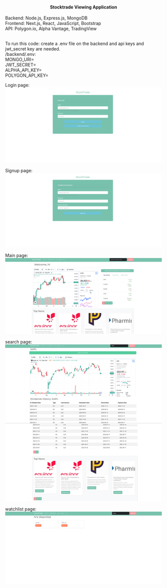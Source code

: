  <h4 align="center"><b>Stocktrade Viewing Application</b></h4>

 Backend: Node.js, Express.js, MongoDB <br>
 Frontend: Next.js, React, JavaScript, Bootstrap <br>
 API: Polygon.io, Alpha Vantage, TradingView <br><br>
 
 To run this code: create a .env file on the backend and api keys and jwt_secret key are needed. <br>
 /backend/.env: <br>
 MONGO_URI= <br>
 JWT_SECRET= <br>
 ALPHA_API_KEY= <br>
 POLYGON_API_KEY= <br>

Login page:
![login](img/login.png)

Signup page:
![signup](img/signup.png)

Main page:
![main](img/main.png)

search page:
![search](img/search.png)
![search](img/search2.png)

watchlist page:
![watchlist](img/watchlist.png)
